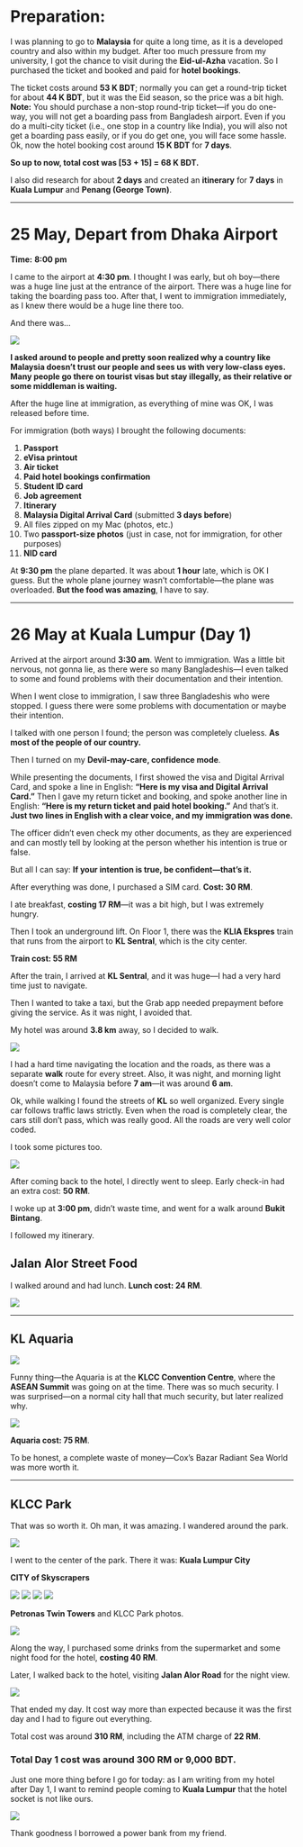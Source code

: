 # Preparation:

I was planning to go to **Malaysia** for quite a long time, as it is a developed country and also within my budget. After too much pressure from my university, I got the chance to visit during the **Eid-ul-Azha** vacation. So I purchased the ticket and booked and paid for **hotel bookings**.

The ticket costs around **53 K BDT**; normally you can get a round-trip ticket for about **44 K BDT**, but it was the Eid season, so the price was a bit high. **Note:** You should purchase a non-stop round-trip ticket—if you do one-way, you will not get a boarding pass from Bangladesh airport. Even if you do a multi-city ticket (i.e., one stop in a country like India), you will also not get a boarding pass easily, or if you do get one, you will face some hassle.
Ok, now the hotel booking cost around **15 K BDT** for **7 days**.

**So up to now, total cost was \[53 + 15] = 68 K BDT.**

I also did research for about **2 days** and created an **itinerary** for **7 days** in **Kuala Lumpur** and **Penang (George Town)**.

---

# 25 May, Depart from **Dhaka Airport**

**Time:** **8:00 pm**

I came to the airport at **4:30 pm**. I thought I was early, but oh boy—there was a huge line just at the entrance of the airport. There was a huge line for taking the boarding pass too. After that, I went to immigration immediately, as I knew there would be a huge line there too.

And there was…

<img src="images/Day 1/immigration_photo.jpg">

**I asked around to people and pretty soon realized why a country like Malaysia doesn’t trust our people and sees us with very low-class eyes. Many people go there on tourist visas but stay illegally, as their relative or some middleman is waiting.**

After the huge line at immigration, as everything of mine was OK, I was released before time.

For immigration (both ways) I brought the following documents:

1. **Passport**
2. **eVisa printout**
3. **Air ticket**
4. **Paid hotel bookings confirmation**
5. **Student ID card**
6. **Job agreement**
7. **Itinerary**
8. **Malaysia Digital Arrival Card** (submitted **3 days before**)
9. All files zipped on my Mac (photos, etc.)
10. Two **passport-size photos** (just in case, not for immigration, for other purposes)
11. **NID card**

At **9:30 pm** the plane departed. It was about **1 hour** late, which is OK I guess. But the whole plane journey wasn’t comfortable—the plane was overloaded. **But the food was amazing**, I have to say.

---

# 26 May at **Kuala Lumpur** (Day 1)

Arrived at the airport around **3:30 am**. Went to immigration. Was a little bit nervous, not gonna lie, as there were so many Bangladeshis—I even talked to some and found problems with their documentation and their intention.

When I went close to immigration, I saw three Bangladeshis who were stopped. I guess there were some problems with documentation or maybe their intention.

I talked with one person I found; the person was completely clueless. **As most of the people of our country.**

Then I turned on my **Devil-may-care, confidence mode**.

While presenting the documents, I first showed the visa and Digital Arrival Card, and spoke a line in English: **“Here is my visa and Digital Arrival Card.”** Then I gave my return ticket and booking, and spoke another line in English: **“Here is my return ticket and paid hotel booking.”** And that’s it. **Just two lines in English with a clear voice, and my immigration was done.**

The officer didn’t even check my other documents, as they are experienced and can mostly tell by looking at the person whether his intention is true or false.

But all I can say: **If your intention is true, be confident—that’s it.**

After everything was done, I purchased a SIM card. **Cost: 30 RM**.

I ate breakfast, **costing 17 RM**—it was a bit high, but I was extremely hungry.

Then I took an underground lift. On Floor 1, there was the **KLIA Ekspres** train that runs from the airport to **KL Sentral**, which is the city center.

**Train cost: 55 RM** 

After the train, I arrived at **KL Sentral**, and it was huge—I had a very hard time just to navigate.

Then I wanted to take a taxi, but the Grab app needed prepayment before giving the service. As it was night, I avoided that.

My hotel was around **3.8 km** away, so I decided to walk. 

<img src="images/Day 1/kl_sentral_to_hotel_map.png">

I had a hard time navigating the location and the roads, as there was a separate **walk** route for every street. Also, it was night, and morning light doesn’t come to Malaysia before **7 am**—it was around **6 am**.

Ok, while walking I found the streets of **KL** so well organized. Every single car follows traffic laws strictly. Even when the road is completely clear, the cars still don’t pass, which was really good. All the roads are very well color coded.

I took some pictures too. 

<img src="images/Day 1/early_skyscraper_photos.jpg">

After coming back to the hotel, I directly went to sleep. Early check-in had an extra cost: **50 RM**. 



I woke up at **3:00 pm**, didn’t waste time, and went for a walk around **Bukit Bintang**.

I followed my itinerary.



## Jalan Alor Street Food


I walked around and had lunch. **Lunch cost: 24 RM**. 

<img src="images/Day 1/jalan_alor_food.jpg">

---

## KL Aquaria

<img src="images/Day 1/aquaria_map.jpg">

Funny thing—the Aquaria is at the **KLCC Convention Centre**, where the **ASEAN Summit** was going on at the time. There was so much security. I was surprised—on a normal city hall that much security, but later realized why.

<img src="images/Day 1/convention_hall_photo.jpg">

**Aquaria cost: 75 RM**.

To be honest, a complete waste of money—Cox’s Bazar Radiant Sea World was more worth it. 

---

## KLCC Park

That was so worth it. Oh man, it was amazing. I wandered around the park. 

<img src="images/Day 1/park_entry.jpg">

I went to the center of the park. There it was: **Kuala Lumpur City**

**CITY of Skyscrapers**

<img src="images/Day 1/skyscraper_1.jpg">  
<img src="images/Day 1/skyscraper_2.jpg">  
<img src="images/Day 1/skyscraper_3.jpg">  
<img src="images/Day 1/skyscraper_4.jpg">

**Petronas Twin Towers** and KLCC Park photos. 

<img src="images/Day 1/petronas_towers.jpg">

Along the way, I purchased some drinks from the supermarket and some night food for the hotel, **costing 40 RM**. 


Later, I walked back to the hotel, visiting **Jalan Alor Road** for the night view. 

<img src="images/Day 1/jalan_alor_night.jpg">

That ended my day. It cost way more than expected because it was the first day and I had to figure out everything.

Total cost was around **310 RM**, including the ATM charge of **22 RM**.

### Total Day 1 cost was around **300 RM** or **9,000 BDT**.

Just one more thing before I go for today: as I am writing from my hotel after Day 1, I want to remind people coming to **Kuala Lumpur** that the hotel socket is not like ours.

<img src="images/Day 1/socket_photo.png">

Thank goodness I borrowed a power bank from my friend.
